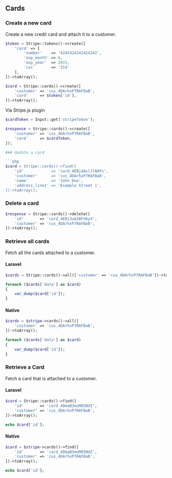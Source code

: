 ## Cards

### Create a new card

Create a new credit card and attach it to a customer.

```php
$token = Stripe::tokens()->create([
	'card' => [
		'number'    => '4242424242424242',
		'exp_month' => 6,
		'exp_year'  => 2015,
		'cvc'       => '314'
	],
])->toArray();

$card = Stripe::cards()->create([
	'customer' => 'cus_4DArhxP7RAFBaB',
	'card'     => $token['id'],
])->toArray();
```

Via Stripe.js plugin

```php
$cardToken = Input::get('stripeToken');

$response = Stripe::cards()->create([
	'customer' => 'cus_4DArhxP7RAFBaB',
	'card'     => $cardToken,
]);

### Update a card

```php
$card = Stripe::cards()->find([
	'id'            => 'card_4EBj4AslJlNXPs',
	'customer'      => 'cus_4DArhxP7RAFBaB',
	'name'          => 'John Doe',
	'address_line1' => 'Example Street 1',
])->toArray();
```

### Delete a card

```php
$response = Stripe::cards()->delete([
	'id'       => 'card_4EBi3uAIBFnKy4',
	'customer' => 'cus_4DArhxP7RAFBaB',
])->toArray();
```

### Retrieve all cards

Fetch all the cards attached to a customer.

#### Laravel

```php
$cards = Stripe::cards()->all(['customer' => 'cus_4DArhxP7RAFBaB'])->toArray();

foreach ($cards['data'] as $card)
{
	var_dump($card['id']);
}
```

#### Native

```php
$cards = $stripe->cards()->all([
	'customer' => 'cus_4DArhxP7RAFBaB',
])->toArray();

foreach ($cards['data'] as $card)
{
	var_dump($card['id']);
}
```

### Retrieve a Card

Fetch a card that is attached to a customer.

#### Laravel

```php
$card = Stripe::cards()->find([
	'id'       => 'card_4DmaB3muM8SNdZ',
	'customer' => 'cus_4DArhxP7RAFBaB',
])->toArray();

echo $card['id'];
```

#### Native

```php
$card = $stripe->cards()->find([
	'id'       => 'card_4DmaB3muM8SNdZ',
	'customer' => 'cus_4DArhxP7RAFBaB',
])->toArray();

echo $card['id'];
```
